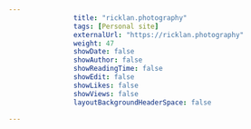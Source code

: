 ---
                title: "ricklan.photography"
                tags: [Personal site]
                externalUrl: "https://ricklan.photography"
                weight: 47
                showDate: false
                showAuthor: false
                showReadingTime: false
                showEdit: false
                showLikes: false
                showViews: false
                layoutBackgroundHeaderSpace: false
                ---
